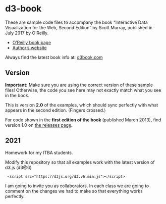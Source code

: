 # d3-book

These are sample code files to accompany the book “Interactive Data Visualization for the Web, Second Edition” by Scott Murray, published in July 2017 by O’Reilly.

- [O’Reilly book page](http://shop.oreilly.com/product/0636920037316.do)
- [Author’s website](http://alignedleft.com/)

Always find the latest book info at: [d3book.com](http://d3book.com)



## Version

**Important:** Make sure you are using the correct version of these sample files!  Otherwise, the code you see here may not exactly match what you see in the book.

This is version **2.0** of the examples, which should sync perfectly with what appears in the second edition. (Fingers crossed.)

For code shown in the **first edition of the book** (published March 2013), find version 1.0 on [the releases page](https://github.com/alignedleft/d3-book/releases).

## 2021

Homework for my ITBA students.

Modify this repository so that all examples work with the latest version of d3.js (d3@6)

```
 <script src="https://d3js.org/d3.v6.min.js"></script>
```

I am going to invite you as collaborators. In each class we are going to comment on the changes we had to make so that everything works perfectly.
